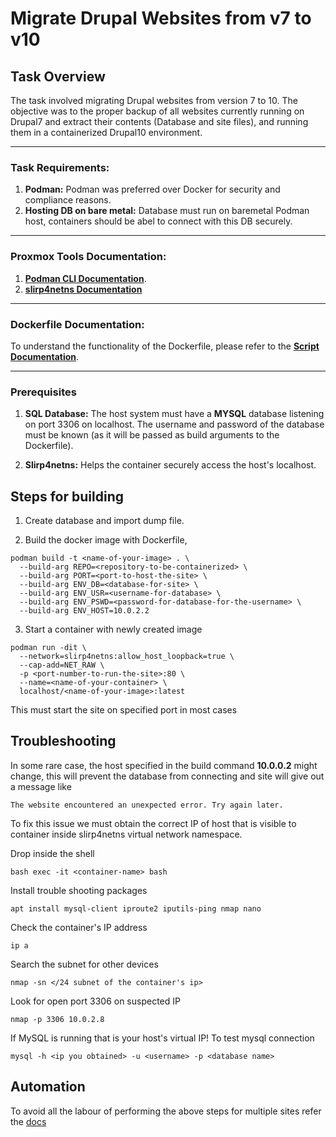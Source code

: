# **Migrate Drupal Websites from v7 to v10**

## **Task Overview**

The task involved migrating Drupal websites from version 7 to 10. The objective was to the proper backup of all websites currently running on Drupal7 and extract their contents (Database and site files), and running them in a containerized Drupal10 environment.

---

### **Task Requirements:**
1. **Podman:** Podman was preferred over Docker for security and compliance reasons.
2. **Hosting DB on bare metal:** Database must run on baremetal Podman host, containers should be abel to connect with this DB securely.

---

### **Proxmox Tools Documentation:**
1. [**Podman CLI Documentation**](https://docs.podman.io/en/latest/).
1. [**slirp4netns Documentation**](https://man.archlinux.org/man/slirp4netns.1.en)

---

### **Dockerfile Documentation:**
To understand the functionality of the Dockerfile, please refer to the [**Script Documentation**](./Script.md).

---

### **Prerequisites**

1. **SQL Database:**
The host system must have a **MYSQL** database listening on port 3306 on localhost. The username and password of the database must be known (as it will be passed as build arguments to the Dockerfile).

1. **Slirp4netns:**
Helps the container securely access the host's localhost. 

## **Steps for building**

1. Create database and import dump file.

2. Build the docker image with Dockerfile, 
```
podman build -t <name-of-your-image> . \
  --build-arg REPO=<repository-to-be-containerized> \
  --build-arg PORT=<port-to-host-the-site> \
  --build-arg ENV_DB=<database-for-site> \
  --build-arg ENV_USR=<username-for-database> \
  --build-arg ENV_PSWD=<password-for-database-for-the-username> \
  --build-arg ENV_HOST=10.0.2.2
```

3. Start a container with newly created image
```
podman run -dit \
  --network=slirp4netns:allow_host_loopback=true \
  --cap-add=NET_RAW \
  -p <port-number-to-run-the-site>:80 \
  --name=<name-of-your-container> \
  localhost/<name-of-your-image>:latest
```

This must start the site on specified port in most cases


## **Troubleshooting**
In some rare case, the host specified in the build command **10.0.0.2** might change, this will prevent the database from connecting and site will give out a message like
```
The website encountered an unexpected error. Try again later.
```

To fix this issue we must obtain the correct IP of host that is visible to container inside slirp4netns virtual network namespace.

Drop inside the shell
```
bash exec -it <container-name> bash
```
Install trouble shooting packages
```
apt install mysql-client iproute2 iputils-ping nmap nano
```
Check the container's IP address 
```
ip a
```
Search the subnet for other devices
```
nmap -sn </24 subnet of the container's ip>
```
Look for open port 3306 on suspected IP
```
nmap -p 3306 10.0.2.8
```
If MySQL is running that is your host's virtual IP!
To test mysql connection 
```
mysql -h <ip you obtained> -u <username> -p <database name>
```
## **Automation**
To avoid all the labour of performing the above steps for multiple sites refer the [docs](./Automation.md)